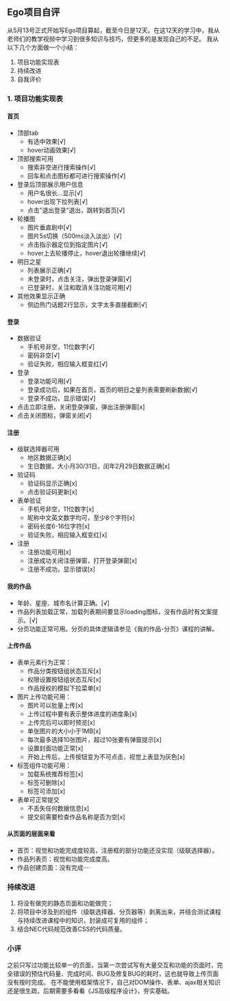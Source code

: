 ## Ego项目自评

从5月13号正式开始写Ego项目算起，截至今日是12天。在这12天的学习中，我从老师们的教学视频中学习到很多知识与技巧，但更多的是发现自己的不足。
我从以下几个方面做一个小结：
1. 项目功能实现表
2. 持续改进
3. 自我评价 


### 1. 项目功能实现表
#### 首页
- 顶部tab
    - 有选中效果[√]
    - hover动画效果[√]
- 顶部搜索可用
	- 搜索非空进行搜索操作[√]
	- 回车和点击图标都可进行搜索操作[√]
- 登录后顶部展示用户信息
    - 用户名很长…显示[√]
    - hover出现下拉列表[√]
    - 点击”退出登录”退出，跳转到首页[√]
- 轮播图
    - 图片垂直剧中[√]
    - 图片5s切换（500ms淡入淡出）[√]
    - 点击指示器定位到指定图片[√]
    - hover上去轮播停止，hover退出轮播继续[√]
- 明日之星
    - 列表展示正确[√]
    - 未登录时，点击关注，弹出登录弹窗[√]
    - 已登录时，关注和取消关注功能可用[√]
- 其他效果显示正确
    - 侧边热门话题2行显示，文字太多直接截断[√]

#### 登录
- 数据验证
    - 手机号非空，11位数字[√]
    - 密码非空[√]
    - 验证失败，相应输入框变红[√]
- 登录
    - 登录功能可用[√]
    - 登录成功后，如果在首页，首页的明日之星列表需要刷新数据[√]
    - 登录不成功，显示错误[√]
- 点击立即注册，关闭登录弹窗，弹出注册弹窗[x]
- 点击关闭图标，弹窗关闭[√]

#### 注册
- 级联选择器可用
    - 地区数据正确[x]
    - 生日数据，大小月30/31日，闰年2月29日数据正确[x]
- 验证码
    - 验证码显示正确[x]
    - 点击验证码更新[x]
- 表单验证
    - 手机号非空，11位数字[x]
    - 昵称中文英文数字均可，至少8个字符[x]
    - 密码长度6-16位字符[x]
    - 验证失败，相应输入框变红[x]
- 注册
    - 注册功能可用[x]
    - 注册成功关闭注册弹窗，打开登录弹窗[x]
    - 注册不成功，显示错误[x]

#### 我的作品
- 年龄、星座、城市名计算正确。[√]
- 作品列表加载正常，加载列表期间要显示loading图标，没有作品时有文案提示。[√]
- 分页功能正常可用。分页的具体逻辑请参见《我的作品-分页》课程的讲解。


#### 上传作品
- 表单元素行为正常：
    - 作品分类按钮组状态互斥[x]
    - 权限设置按钮组状态互斥[x]
    - 作品授权的模拟下拉菜单[x]
- 图片上传功能可用：
    - 图片可以批量上传[x]
    - 上传过程中要有表示整体进度的进度条[x]
    - 上传完后可以即时预览[x]
    - 单张图片的大小小于1MB[x]
    - 每次最多选择10张图片，超过10张要有弹窗提示[x]
    - 设置封面功能正常[x]
    - 开始上传后，上传按钮变为不可点击，视觉上表显为灰色[x]
- 标签组件功能可用：
    - 加载系统推荐标签[x]
    - 标签可删除[x]
    - 标签可添加[x]
- 表单可正常提交
    - 不丢失任何数据信息[x]
    - 提交前需要检查作品名称是否为空[x]


#### 从页面的层面来看
- 首页：视觉和功能完成度较高，注册框的部分功能还没实现（级联选择器）。
- 作品列表页：视觉和功能完成度高。
- 作品创建页面：没有完成····

### 持续改进
1. 将没有做完的静态页面和功能做完；
2. 将项目中涉及到的组件（级联选择器、分页器等）剥离出来，并结合测试课程与持续改进课程中的知识，封装成可复用的组件；
3. 结合NEC代码规范改善CSS的代码质量。

### 小评
之前只写过功能比较单一的页面，当第一次尝试写有大量交互和功能的页面时，完全错误的预估代码量、完成时间、BUG及修复BUG的耗时，这也就导致上传页面没有按时完成。
在不能使用框架情况下，自己对DOM操作、表单、ajax相关知识还是很生疏，后期需要多看看《JS高级程序设计》，夯实基础。